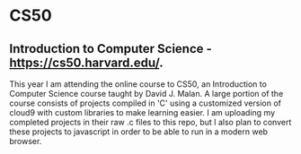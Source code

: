 # CS50

## Introduction to Computer Science - https://cs50.harvard.edu/. 

This year I am attending the online course to CS50, an Introduction to Computer Science course taught by David J. Malan.  A large portion of the course consists of projects compiled in 'C' using a customized version of cloud9 with custom libraries to make learning easier.  I am uploading my completed projects in their raw .c files to this repo, but I also plan to convert these projects to javascript in order to be able to run in a modern web browser.